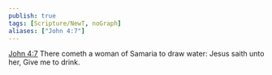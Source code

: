 ```yaml
---
publish: true
tags: [Scripture/NewT, noGraph]
aliases: ["John 4:7"]
---
```

[John 4:7](https://churchofjesuschrist.org/study/scriptures/nt/john/4?lang=eng&id=p7#p7) There cometh a woman of Samaria to draw water: Jesus saith unto her, Give me to drink.
